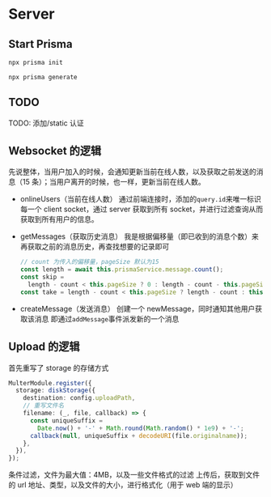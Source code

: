 # Server

## Start Prisma

```bash
npx prisma init

npx prisma generate
```

## TODO

TODO: 添加/static 认证

## Websocket 的逻辑

先说整体，当用户加入的时候，会通知更新当前在线人数，以及获取之前发送的消息（15 条）；当用户离开的时候，也一样，更新当前在线人数。

- onlineUsers（当前在线人数）
  通过前端连接时，添加的`query.id`来唯一标识每一个 client socket，通过 server 获取到所有 socket，并进行过滤查询从而获取到所有用户的信息。

- getMessages（获取历史消息）
  我是根据偏移量（即已收到的消息个数）来再获取之前的消息历史，再查找想要的记录即可

  ```typescript
  // count 为传入的偏移量，pageSize 默认为15
  const length = await this.prismaService.message.count();
  const skip =
    length - count < this.pageSize ? 0 : length - count - this.pageSize;
  const take = length - count < this.pageSize ? length - count : this.pageSize;
  ```

- createMessage（发送消息）
  创建一个 newMessage，同时通知其他用户获取该消息
  即通过`addMessage`事件派发新的一个消息

## Upload 的逻辑

首先重写了 storage 的存储方式

```typescript
MulterModule.register({
  storage: diskStorage({
    destination: config.uploadPath,
    // 重写文件名
    filename: (_, file, callback) => {
      const uniqueSuffix =
        Date.now() + '-' + Math.round(Math.random() * 1e9) + '-';
      callback(null, uniqueSuffix + decodeURI(file.originalname));
    },
  }),
});
```

条件过滤，文件为最大值：4MB，以及一些文件格式的过滤
上传后，获取到文件的 url 地址、类型，以及文件的大小，进行格式化（用于 web 端的显示）
